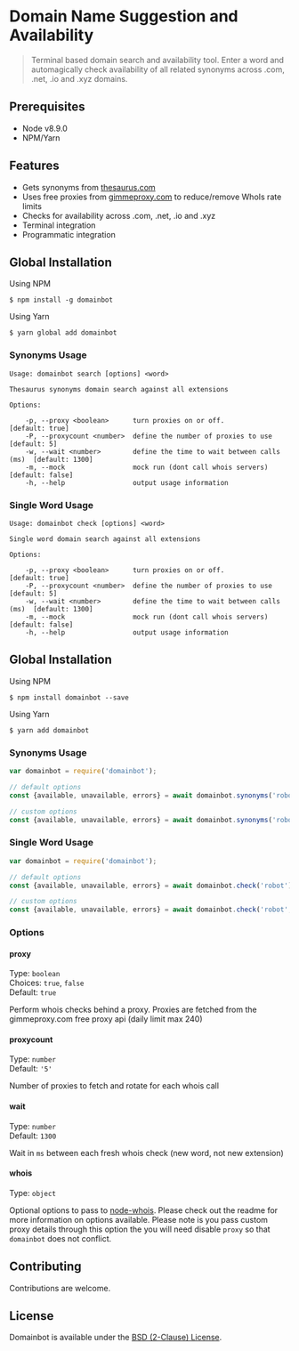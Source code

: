 # Domain Name Suggestion and Availability
> Terminal based domain search and availability tool.  Enter a word and automagically check availability of all related synonyms across .com, .net, .io and .xyz domains.

## Prerequisites

- Node v8.9.0
- NPM/Yarn

## Features

- Gets synonyms from [thesaurus.com](https://thesaurus.com)
- Uses free proxies from [gimmeproxy.com](https://gimmeproxy.com) to reduce/remove WhoIs rate limits
- Checks for availability across .com, .net, .io and .xyz
- Terminal integration
- Programmatic integration

## Global Installation

Using NPM

    $ npm install -g domainbot
    
Using Yarn

    $ yarn global add domainbot

### Synonyms Usage
      
    Usage: domainbot search [options] <word>

    Thesaurus synonyms domain search against all extensions

    Options:

        -p, --proxy <boolean>      turn proxies on or off.                     [default: true]
        -P, --proxycount <number>  define the number of proxies to use         [default: 5]
        -w, --wait <number>        define the time to wait between calls (ms)  [default: 1300]
        -m, --mock                 mock run (dont call whois servers)          [default: false]
        -h, --help                 output usage information

### Single Word Usage
      
    Usage: domainbot check [options] <word>

    Single word domain search against all extensions

    Options:

        -p, --proxy <boolean>      turn proxies on or off.                     [default: true]
        -P, --proxycount <number>  define the number of proxies to use         [default: 5]
        -w, --wait <number>        define the time to wait between calls (ms)  [default: 1300]
        -m, --mock                 mock run (dont call whois servers)          [default: false]
        -h, --help                 output usage information
        
## Global Installation

Using NPM

    $ npm install domainbot --save
    
Using Yarn

    $ yarn add domainbot

### Synonyms Usage

```js
var domainbot = require('domainbot');

// default options
const {available, unavailable, errors} = await domainbot.synonyms('robot');

// custom options
const {available, unavailable, errors} = await domainbot.synonyms('robot', {proxies: false});
```

### Single Word Usage

```js
var domainbot = require('domainbot');

// default options
const {available, unavailable, errors} = await domainbot.check('robot');

// custom options
const {available, unavailable, errors} = await domainbot.check('robot', {proxies: false});
```

### Options

#### proxy

Type: `boolean`  
Choices: `true`, `false`  
Default: `true`

Perform whois checks behind a proxy.  Proxies are fetched from the gimmeproxy.com free proxy api (daily limit max 240)

#### proxycount

Type: `number`  
Default: `'5'`

Number of proxies to fetch and rotate for each whois call

#### wait

Type: `number`  
Default: `1300`

Wait in `ms` between each fresh whois check (new word, not new extension)

#### whois
Type: `object`

Optional options to pass to [node-whois](https://github.com/FurqanSoftware/node-whois).  Please check out the readme for more information on options available.  Please note is you pass custom proxy details through this option the you will need disable `proxy` so that `domainbot` does not conflict.

## Contributing

Contributions are welcome.

## License

Domainbot is available under the [BSD (2-Clause) License](http://opensource.org/licenses/BSD-2-Clause).